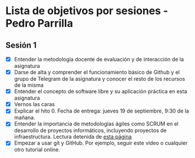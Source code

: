 # Lista de objetivos por sesiones - Pedro Parrilla

## Sesión 1
- [x] Entender la metodología docente de evaluación y de interacción de la asignatura
- [x] Darse de alta y comprender el funcionamiento básico de Github y el grupo de Telegram de la asignatura y conocer el resto de los recursos de la misma
- [x] Entender el concepto de software libre y su aplicación práctica en esta asignatura
- [x] Vernos las caras
- [x] Explicar el hito 0. Fecha de entrega: jueves 19 de septiembre, 9:30 de la mañana.
- [x] Entender la importancia de metodologías ágiles como SCRUM en el desarrollo de proyectos informáticos, incluyendo proyectos de infraestructura. Lectura detenida de [esta página](https://es.wikipedia.org/wiki/Scrum_(desarrollo_de_software))
- [x] Empezar a usar git y GitHub. Por ejemplo, seguir este vídeo o cualquier otro tutorial online.
